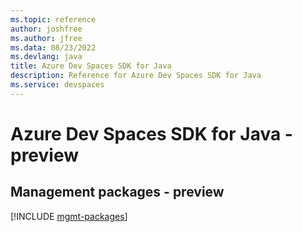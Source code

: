 ```yaml
---
ms.topic: reference
author: joshfree
ms.author: jfree
ms.data: 08/23/2022
ms.devlang: java
title: Azure Dev Spaces SDK for Java
description: Reference for Azure Dev Spaces SDK for Java
ms.service: devspaces
---
```

# Azure Dev Spaces SDK for Java - preview

## Management packages - preview
[!INCLUDE [mgmt-packages](dev-spaces-mgmt-index.md)]